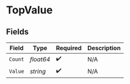 # TopValue


## Fields

| Field              | Type               | Required           | Description        |
| ------------------ | ------------------ | ------------------ | ------------------ |
| `Count`            | *float64*          | :heavy_check_mark: | N/A                |
| `Value`            | *string*           | :heavy_check_mark: | N/A                |